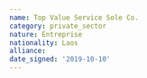 ```yaml
---
name: Top Value Service Sole Co.
category: private_sector
nature: Entreprise
nationality: Laos
alliance: 
date_signed: '2019-10-10'
---
```

    